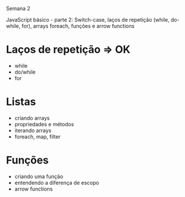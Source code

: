 Semana 2

JavaScript básico - parte 2: 
Switch-case, laços de repetição (while, do-while, for), arrays
foreach, funções e arrow functions

# Laços de repetição => OK
- while
- do/while
- for

# Listas
- criando arrays
- propriedades e métodos
- iterando arrays
- foreach, map, filter

# Funções
- criando uma função
- entendendo a diferença de escopo
- arrow functions